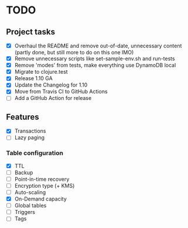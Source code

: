 # TODO

## Project tasks
- [x] Overhaul the README and remove out-of-date, unnecessary content (partly done, but still more to do on this one IMO)
- [x] Remove unnecessary scripts like set-sample-env.sh and run-tests
- [x] Remove 'modes' from tests, make everything use DynamoDB local
- [x] Migrate to clojure.test 
- [x] Release 1.10 GA
- [x] Update the Changelog for 1.10 
- [x] Move from Travis CI to GitHub Actions
- [ ] Add a GitHub Action for release
 
## Features
- [x] Transactions
- [ ] Lazy paging

### Table configuration
- [x] TTL
- [ ] Backup
- [ ] Point-in-time recovery
- [ ] Encryption type (+ KMS)
- [ ] Auto-scaling
- [x] On-Demand capacity  
- [ ] Global tables
- [ ] Triggers
- [ ] Tags

